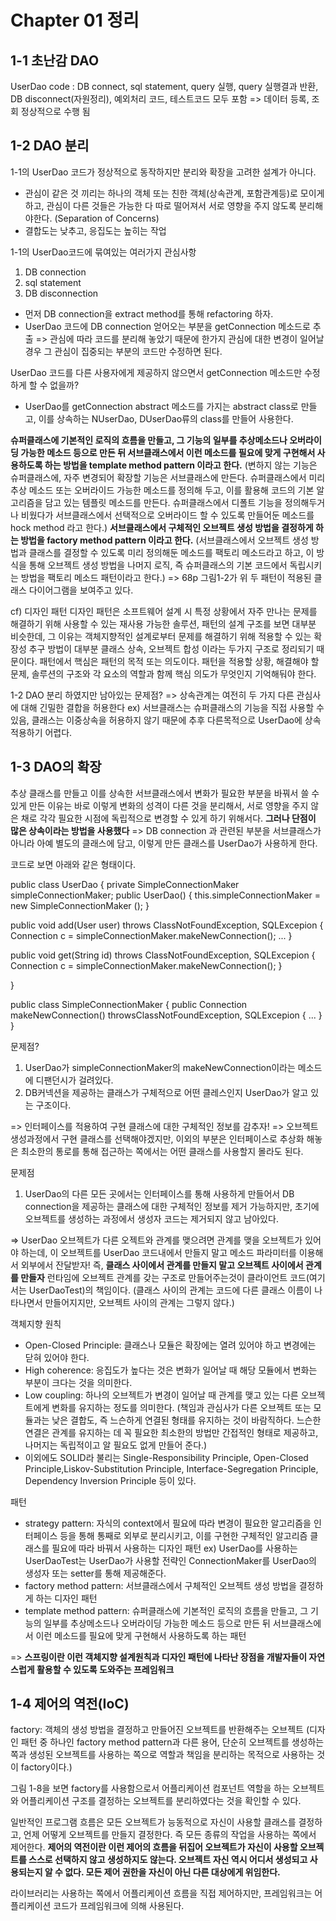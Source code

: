 
# Chapter 01 정리  
  
1-1 초난감 DAO
----------------------------------------------------------------------------
UserDao code : DB connect, sql statement, query 실행, query 실행결과 반환,  DB disconnect(자원정리), 예외처리 코드, 테스트코드 모두 포함
=> 데이터 등록, 조회 정상적으로 수행 됨

1-2 DAO 분리
---------------------------------------------------------------------------
1-1의 UserDao 코드가 정상적으로 동작하지만 분리와 확장을 고려한 설계가 아니다.
* 관심이 같은 것 끼리는 하나의 객체 또는 친한 객체(상속관계, 포함관계등)로 모이게 하고, 관심이 다른 것들은 가능한 다 따로 떨어져서 서로 영향을 주지 않도록 분리해야한다. (Separation of Concerns)
* 결합도는 낮추고, 응집도는 높히는 작업

1-1의 UserDao코드에 묶여있는 여러가지 관심사항
1. DB connection
2. sql statement
3. DB disconnection

* 먼저 DB connection을 extract method를 통해 refactoring 하자.
* UserDao 코드에 DB connection 얻어오는 부분을 getConnection 메소드로 추출
=> 관심에 따라 코드를 분리해 놓았기 때문에 한가지 관심에 대한 변경이 일어날 경우 그 관심이 집중되는 부분의 코드만 수정하면 된다.

UserDao 코드를 다른 사용자에게 제공하지 않으면서 getConnection 메소드만 수정하게 할 수 없을까?
* UserDao를 getConnection abstract 메소드를 가지는 abstract class로 만들고, 이를 상속하는 NUserDao, DUserDao류의 class를 만들어 사용한다.

**슈퍼클래스에 기본적인 로직의 흐름을 만들고, 그 기능의 일부를 추상메소드나 오버라이딩 가능한 메소드 등으로 만든 뒤 서브클래스에서 이런 메소드를 필요에 맞게 구현해서 사용하도록 하는 방법을 template method pattern 이라고 한다.**
 (변하지 않는 기능은 슈퍼클래스에, 자주 변경되어 확장할 기능은 서브클래스에 만든다. 슈퍼클래스에서 미리 추상 메소드 또는 오버라이드 가능한 메소드를 정의해 두고, 이를 활용해 코드의 기본 알고리즘을 담고 있는 템플릿 메소드를 만든다. 슈퍼클래스에서 디폴트 기능을 정의해두거나 비웠다가 서브클래스에서 선택적으로 오버라이드 할 수 있도록 만들어둔 메소드를 hock method 라고 한다.)
**서브클래스에서 구체적인 오브젝트 생성 방법을 결정하게 하는 방법을 factory method pattern 이라고 한다.**
(서브클래스에서 오브젝트 생성 방법과 클래스를 결정할 수 있도록 미리 정의해둔 메소드를 팩토리 메소드라고 하고, 이 방식을 통해 오브젝트 생성 방법을 나머지 로직, 즉 슈퍼클래스의 기본 코드에서 독립시키는 방법을 팩토리 메소드 패턴이라고 한다.)
=> 68p 그림1-2가 위 두 패턴이 적용된 클래스 다이어그램을 보여주고 있다.

cf) 디자인 패턴
디자인 패턴은 소프트웨어 설계 시 특정 상황에서 자주 만나는 문제를 해결하기 위해 사용할 수 있는 재사용 가능한 솔루션, 패턴의 설계 구조를 보면 대부분 비슷한데, 그 이유는 객체지향적인 설계로부터 문제를 해결하기 위해 적용할 수 있는 확장성 추구 방법이 대부분 클래스 상속, 오브젝트 합성 이라는 두가지 구조로 정리되기 때문이다. 패턴에서 핵심은 패턴의 목적 또는 의도이다. 패턴을 적용할 상황, 해결해야 할 문제, 솔루션의 구조와 각 요소의 역할과 함께 핵심 의도가 무엇인지 기억해둬야 한다.

1-2 DAO 분리 하였지만 남아있는 문제점?
=> 상속관계는 여전히 두 가지 다른 관심사에 대해 긴밀한 결합을 허용한다
ex) 서브클래스는 슈퍼클래스의 기능을 직접 사용할 수 있음, 클래스는 이중상속을 허용하지 않기 때문에 추후 다른목적으로 UserDao에 상속 적용하기 어렵다.

1-3 DAO의 확장
---------------------------------------------------------------------------
추상 클래스를 만들고 이를 상속한 서브클래스에서 변화가 필요한 부분을 바꿔서 쓸 수 있게 만든 이유는 바로 이렇게 변화의 성격이 다른 것을 분리해서, 서로 영향을 주지 않은 채로 각각 필요한 시점에 독립적으로 변경할 수 있게 하기 위해서다. **그러나 단점이 많은 상속이라는 방법을 사용했다**
=> DB connection 과 관련된 부분을 서브클래스가 아니라 아예 별도의 클래스에 담고, 이렇게 만든 클래스를 UserDao가 사용하게 한다.

코드로 보면 아래와 같은 형태이다.

public class UserDao {
	private SimpleConnectionMaker simpleConnectionMaker;
	public UserDao() {
	this.simpleConnectionMaker = new SimpleConnectionMaker ();
}

public void add(User user) throws ClassNotFoundException, SQLExcepion {
	Connection c = simpleConnectionMaker.makeNewConnection();
	...
}

public void get(String id) throws ClassNotFoundException, SQLExcepion {
	Connection c = simpleConnectionMaker.makeNewConnection();
}

}

public class SimpleConnectionMaker {
public Connection makeNewConnection() throwsClassNotFoundException, SQLExcepion {
...
}
}

문제점?
1. UserDao가 simpleConnectionMaker의 makeNewConnection이라는 메소드에 디팬던시가 걸려있다.
2. DB커넥션을 제공하는 클래스가 구체적으로 어떤 클레스인지 UserDao가 알고 있는 구조이다.

=> 인터페이스를 적용하여 구현 클래스에 대한 구체적인 정보를 감추자!
=> 오브젝트 생성과정에서 구현 클래스를 선택해야겠지만, 이외의 부분은 인터페이스로 추상화 해놓은 최소한의 통로를 통해 접근하는 쪽에서는 어떤 클래스를 사용할지 몰라도 된다.

문제점
1. UserDao의 다른 모든 곳에서는 인터페이스를 통해 사용하게 만들어서 DB connection을 제공하는 클래스에 대한 구체적인 정보를 제거 가능하지만, 초기에 오브젝트를 생성하는 과정에서 생성자 코드는 제거되지 않고 남아있다.

=> UserDao 오브젝트가 다른 오젝트와 관계를 맺으려면 관계를 맺을 오브젝트가 있어야 하는데, 이 오브젝트를 UserDao 코드내에서 만들지 말고 메소드 파라미터를 이용해서 외부에서 잔달받자! 즉, **클래스 사이에서 관계를 만들지 말고 오브젝트 사이에서 관계를 만들자**  런타임에 오브젝트 관계를 갖는 구조로 만들어주는것이 클라이언트 코드(여기서는 UserDaoTest)의 책임이다.
(클래스 사이의 관계는 코드에 다른 클래스 이름이 나타나면서 만들어지지만, 오브젝트 사이의 관계는 그렇지 않다.)

객체지향 원칙
* Open-Closed Principle: 클래스나 모듈은 확장에는 열려 있어야 하고 변경에는 닫혀 있어야 한다.
* High coherence: 응집도가 높다는 것은 변화가 일어날 때 해당 모듈에서 변화는 부분이 크다는 것을 의미한다.
* Low coupling: 하나의 오브젝트가 변경이 일어날 때 관계를 맺고 있는 다른 오브젝트에게 변화를 유지하는 정도를 의미한다. (책임과 관심사가 다른 오브젝트 또는 모듈과는 낮은 결합도, 즉 느슨하게 연결된 형태를 유지하는 것이 바람직하다. 느슨한 연결은 관계를 유지하는 데 꼭 필요한 최소한의 방법만 간접적인 형태로 제공하고, 나머지는 독립적이고 알 필요도 없게 만들어 준다.)
* 이외에도 SOLID라 불리는 Single-Responsibility Principle, Open-Closed Principle,Liskov-Substitution Principle, Interface-Segregation Principle, Dependency Inversion Principle 등이 있다.

패턴
* strategy pattern: 자식의 context에서 필요에 따라 변경이 필요한 알고리즘을 인터페이스 등을 통해 통째로 외부로 분리시키고, 이를 구현한 구체적인 알고리즘 클래스를 필요에 따라 바꿔서 사용하는 디자인 패턴
ex) UserDao를 사용하는 UserDaoTest는 UserDao가 사용할 전략인 ConnectionMaker를 UserDao의 생성자 또는 setter를 통해 제공해준다.
* factory method pattern: 서브클래스에서 구체적인 오브젝트 생성 방법을 결정하게 하는 디자인 패턴
* template method pattern: 슈퍼클래스에 기본적인 로직의 흐름을 만들고, 그 기능의 일부를 추상메소드나 오버라이딩 가능한 메소드 등으로 만든 뒤 서브클래스에서 이런 메소드를 필요에 맞게 구현해서 사용하도록 하는 패턴

=> **스프링이란 이런 객체지향 설계원칙과 디자인 패턴에 나타난 장점을 개발자들이 자연스럽게 활용할 수 있도록 도와주는 프레임워크**

1-4 제어의 역전(IoC)
---------------------------------------------------------------------------

factory: 객체의 생성 방법을 결정하고 만들어진 오브젝트를 반환해주는 오브젝트 (디자인 패턴 중 하나인 factory method pattern과 다른 용어, 단순히 오브젝트를 생성하는 쪽과 생성된 오브젝트를 사용하는 쪽으로 역할과 책임을 분리하는 목적으로 사용하는 것이  factory이다.)

그림 1-8을 보면 factory를 사용함으로서 어플리케이션 컴포넌트 역할을 하는 오브젝트와 어플리케이션 구조를 결정하는 오브젝트를 분리하였다는 것을 확인할 수 있다.

일반적인 프로그램 흐름은 모든 오브젝트가 능동적으로 자신이 사용할 클래스를 결정하고, 언제 어떻게 오브젝트를 만들지 결정한다. 즉 모든 종류의 작업을 사용하는 쪽에서 제어한다. **제어의 역전이란 이런 제어의 흐름을 뒤집어 오브젝트가 자신이 사용할 오브젝트를 스스로 선택하지 않고 생성하지도 않는다. 오브젝트 자신 역시 어디서 생성되고 사용되는지 알 수 없다. 모든 제어 권한을 자신이 아닌 다른 대상에게 위임한다.** 

라이브러리는 사용하는 쪽에서 어플리케이션 흐름을 직접 제어하지만, 프레임워크는 어플리케이션 코드가 프레임워크에 의해 사용된다.

